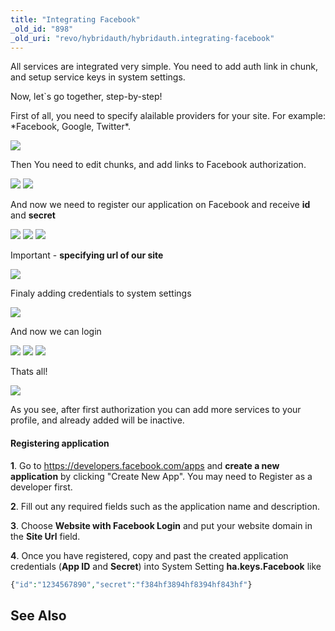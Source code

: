```yaml
---
title: "Integrating Facebook"
_old_id: "898"
_old_uri: "revo/hybridauth/hybridauth.integrating-facebook"
---
```


All services are integrated very simple. You need to add auth link in chunk, and setup service keys in system settings.

Now, let`s go together, step-by-step!

First of all, you need to specify alailable providers for your site. For example: \*Facebook, Google, Twitter\*.

[![](/download/thumbnails/43417862/ha_1.png)](/download/attachments/43417862/ha_1.png)

Then You need to edit chunks, and add links to Facebook authorization.

[![](/download/thumbnails/43417862/ha_fb5.png)](/download/attachments/43417862/ha_fb5.png) [![](/download/thumbnails/43417862/ha_fb6.png)](/download/attachments/43417862/ha_fb6.png)

And now we need to register our application on Facebook and receive **id** and **secret**

[![](/download/thumbnails/43417862/ha_fb1.png)](/download/attachments/43417862/ha_fb1.png) [![](/download/thumbnails/43417862/ha_fb2.png)](/download/attachments/43417862/ha_fb2.png) [![](/download/thumbnails/43417862/ha_fb3.png)](/download/attachments/43417862/ha_fb3.png)

Important - **specifying url of our site**

[![](/download/thumbnails/43417862/ha_fb3.png)](/download/attachments/43417862/ha_fb3.png)

Finaly adding credentials to system settings

[![](/download/thumbnails/43417862/ha_fb4.png)](/download/attachments/43417862/ha_fb4.png)

And now we can login

[![](/download/thumbnails/43417862/ha_2.png)](/download/attachments/43417862/ha_2.png) [![](/download/thumbnails/43417862/ha_fb7.png)](/download/attachments/43417862/ha_fb7.png) [![](/download/thumbnails/43417862/ha_fb8.png)](/download/attachments/43417862/ha_fb8.png)

Thats all!

[![](/download/thumbnails/43417862/ha_fb9.png)](/download/attachments/43417862/ha_fb9.png)

As you see, after first authorization you can add more services to your profile, and already added will be inactive.

#### Registering application

**1**. Go to <https://developers.facebook.com/apps> and **create a new application** by clicking "Create New App". You may need to Register as a developer first.

**2**. Fill out any required fields such as the application name and description.

**3**. Choose **Website with Facebook Login** and put your website domain in the **Site Url** field.

**4**. Once you have registered, copy and past the created application credentials (**App ID** and **Secret**) into System Setting **ha.keys.Facebook** like

 ``` php
{"id":"1234567890","secret":"f384hf3894hf8394hf843hf"}
```

## See Also
